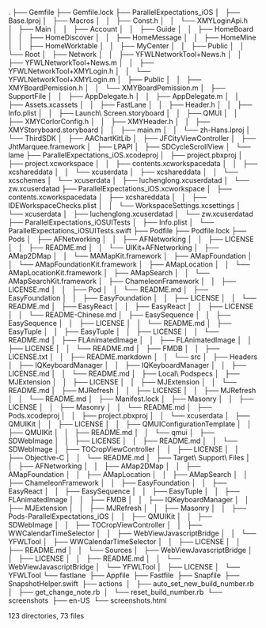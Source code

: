 .
├── Gemfile
├── Gemfile.lock
├── ParallelExpectations_iOS
│   ├── Base.lproj
│   ├── Macros
│   │   ├── Const.h
│   │   └── XMYLoginApi.h
│   ├── Main
│   │   ├── Account
│   │   ├── Guide
│   │   ├── HomeBoard
│   │   ├── HomeDiscover
│   │   ├── HomeMessage
│   │   ├── HomeMine
│   │   ├── HomeWorktable
│   │   ├── MyCenter
│   │   ├── Public
│   │   └── Root
│   ├── Network
│   │   ├── YFWLNetworkTool+News.h
│   │   ├── YFWLNetworkTool+News.m
│   │   ├── YFWLNetworkTool+XMYLogin.h
│   │   └── YFWLNetworkTool+XMYLogin.m
│   ├── Public
│   │   ├── XMYBoardPemission.h
│   │   └── XMYBoardPemission.m
│   ├── SupportFile
│   │   ├── AppDelegate.h
│   │   ├── AppDelegate.m
│   │   ├── Assets.xcassets
│   │   ├── FastLane
│   │   ├── Header.h
│   │   ├── Info.plist
│   │   ├── Launch\ Screen.storyboard
│   │   ├── QMUI
│   │   ├── XMYCorlorConfig.h
│   │   ├── XMYHeader.h
│   │   ├── XMYStoryboard.storyboard
│   │   ├── main.m
│   │   └── zh-Hans.lproj
│   └── ThirdSDK
│       ├── AAChartKitLib
│       ├── JFCityViewController
│       ├── JhtMarquee.framework
│       ├── LPAPI
│       ├── SDCycleScrollView
│       └── lame
├── ParallelExpectations_iOS.xcodeproj
│   ├── project.pbxproj
│   ├── project.xcworkspace
│   │   ├── contents.xcworkspacedata
│   │   ├── xcshareddata
│   │   └── xcuserdata
│   ├── xcshareddata
│   │   └── xcschemes
│   └── xcuserdata
│       ├── luchenglong.xcuserdatad
│       └── zw.xcuserdatad
├── ParallelExpectations_iOS.xcworkspace
│   ├── contents.xcworkspacedata
│   ├── xcshareddata
│   │   ├── IDEWorkspaceChecks.plist
│   │   └── WorkspaceSettings.xcsettings
│   └── xcuserdata
│       ├── luchenglong.xcuserdatad
│       └── zw.xcuserdatad
├── ParallelExpectations_iOSUITests
│   ├── Info.plist
│   └── ParallelExpectations_iOSUITests.swift
├── Podfile
├── Podfile.lock
├── Pods
│   ├── AFNetworking
│   │   ├── AFNetworking
│   │   ├── LICENSE
│   │   ├── README.md
│   │   └── UIKit+AFNetworking
│   ├── AMap2DMap
│   │   └── MAMapKit.framework
│   ├── AMapFoundation
│   │   └── AMapFoundationKit.framework
│   ├── AMapLocation
│   │   └── AMapLocationKit.framework
│   ├── AMapSearch
│   │   └── AMapSearchKit.framework
│   ├── ChameleonFramework
│   │   ├── LICENSE.md
│   │   ├── Pod
│   │   └── README.md
│   ├── EasyFoundation
│   │   ├── EasyFoundation
│   │   ├── LICENSE
│   │   └── README.md
│   ├── EasyReact
│   │   ├── EasyReact
│   │   ├── LICENSE
│   │   └── README-Chinese.md
│   ├── EasySequence
│   │   ├── EasySequence
│   │   ├── LICENSE
│   │   └── README.md
│   ├── EasyTuple
│   │   ├── EasyTuple
│   │   ├── LICENSE
│   │   └── README.md
│   ├── FLAnimatedImage
│   │   ├── FLAnimatedImage
│   │   ├── LICENSE
│   │   └── README.md
│   ├── FMDB
│   │   ├── LICENSE.txt
│   │   ├── README.markdown
│   │   └── src
│   ├── Headers
│   ├── IQKeyboardManager
│   │   ├── IQKeyboardManager
│   │   ├── LICENSE.md
│   │   └── README.md
│   ├── Local\ Podspecs
│   ├── MJExtension
│   │   ├── LICENSE
│   │   ├── MJExtension
│   │   └── README.md
│   ├── MJRefresh
│   │   ├── LICENSE
│   │   ├── MJRefresh
│   │   └── README.md
│   ├── Manifest.lock
│   ├── Masonry
│   │   ├── LICENSE
│   │   ├── Masonry
│   │   └── README.md
│   ├── Pods.xcodeproj
│   │   ├── project.pbxproj
│   │   └── xcuserdata
│   ├── QMUIKit
│   │   ├── LICENSE
│   │   ├── QMUIConfigurationTemplate
│   │   ├── QMUIKit
│   │   ├── README.md
│   │   └── qmui
│   ├── SDWebImage
│   │   ├── LICENSE
│   │   ├── README.md
│   │   └── SDWebImage
│   ├── TOCropViewController
│   │   ├── LICENSE
│   │   ├── Objective-C
│   │   └── README.md
│   ├── Target\ Support\ Files
│   │   ├── AFNetworking
│   │   ├── AMap2DMap
│   │   ├── AMapFoundation
│   │   ├── AMapLocation
│   │   ├── AMapSearch
│   │   ├── ChameleonFramework
│   │   ├── EasyFoundation
│   │   ├── EasyReact
│   │   ├── EasySequence
│   │   ├── EasyTuple
│   │   ├── FLAnimatedImage
│   │   ├── FMDB
│   │   ├── IQKeyboardManager
│   │   ├── MJExtension
│   │   ├── MJRefresh
│   │   ├── Masonry
│   │   ├── Pods-ParallelExpectations_iOS
│   │   ├── QMUIKit
│   │   ├── SDWebImage
│   │   ├── TOCropViewController
│   │   ├── WWCalendarTimeSelector
│   │   ├── WebViewJavascriptBridge
│   │   └── YFWLTool
│   ├── WWCalendarTimeSelector
│   │   ├── LICENSE
│   │   ├── README.md
│   │   └── Sources
│   ├── WebViewJavascriptBridge
│   │   ├── LICENSE
│   │   ├── README.md
│   │   └── WebViewJavascriptBridge
│   └── YFWLTool
│       ├── LICENSE
│       └── YFWLTool
└── fastlane
​    ├── Appfile
​    ├── Fastfile
​    ├── Snapfile
​    ├── SnapshotHelper.swift
​    ├── actions
​    │   ├── auto_set_new_build_number.rb
​    │   ├── get_change_note.rb
​    │   └── reset_build_number.rb
​    └── screenshots
​        ├── en-US
​        └── screenshots.html

123 directories, 73 files

